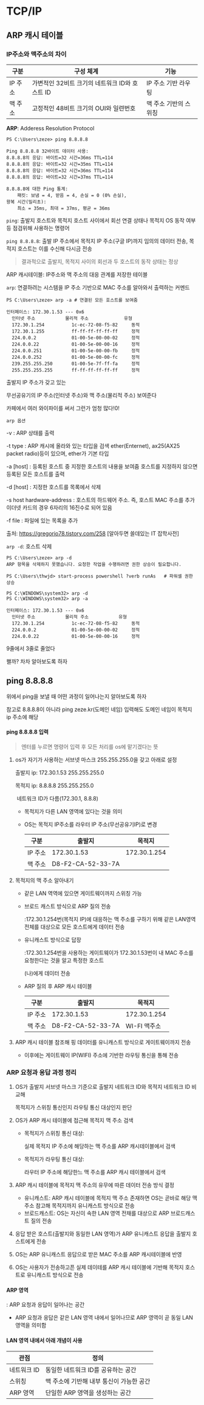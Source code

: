 # TCP/IP

## ARP 캐시 테이블



### IP주소와 맥주소의 차이

| 구분    | 구성 체계                                      | 기능                  |
| ------- | ---------------------------------------------- | --------------------- |
| IP 주소 | 가변적인 32비트 크기의 네트워크 ID와 호스트 ID | IP 주소 기반 라우팅   |
| 맥 주소 | 고정적인 48비트 크기의 OUI와 일련번호          | 맥 주소 기반의 스위칭 |



**ARP**: Adderess Resolution Protocol

```shell
PS C:\Users\zeze> ping 8.8.8.8

Ping 8.8.8.8 32바이트 데이터 사용:
8.8.8.8의 응답: 바이트=32 시간=36ms TTL=114
8.8.8.8의 응답: 바이트=32 시간=35ms TTL=114
8.8.8.8의 응답: 바이트=32 시간=36ms TTL=114
8.8.8.8의 응답: 바이트=32 시간=37ms TTL=114

8.8.8.8에 대한 Ping 통계:
    패킷: 보냄 = 4, 받음 = 4, 손실 = 0 (0% 손실),
왕복 시간(밀리초):
    최소 = 35ms, 최대 = 37ms, 평균 = 36ms
```

`ping`: 출발지 호스트와 목적지 호스트 사이에서 회선 연결 상태나 목적지 OS 동작 여부 등 점검위해 사용하는 명령어

`ping 8.8.8.8`: 출발 IP 주소에서 목적지 IP 주소(구글 IP)까지 임의의 데이터 전송, 목적지 호스트는 이를 수신해 다시금 전송

> 결과적으로 출발지, 목적지 사이의 회선과 두 호스트의 동작 상태는 정상



ARP 캐시테이블: IP주소와 맥 주소의 대응 관계를 저장한 테이블

`arp`: 연결하려는 시스템을 IP 주소 기반으로 MAC 주소를 알아와서 출력하는 커멘드

```shell
PS C:\Users\zeze> arp -a # 연결된 모든 호스트를 보여줌

인터페이스: 172.30.1.53 --- 0x6
  인터넷 주소           물리적 주소             유형
  172.30.1.254          1c-ec-72-08-f5-82     동적
  172.30.1.255          ff-ff-ff-ff-ff-ff     정적
  224.0.0.2             01-00-5e-00-00-02     정적
  224.0.0.22            01-00-5e-00-00-16     정적
  224.0.0.251           01-00-5e-00-00-fb     정적
  224.0.0.252           01-00-5e-00-00-fc     정적
  239.255.255.250       01-00-5e-7f-ff-fa     정적
  255.255.255.255       ff-ff-ff-ff-ff-ff     정적
```

출발지 IP 주소가 갖고 있는

무선공유기의 IP 주소(인터넷 주소)와 맥 주소(물리적 주소) 보여준다

카페에서 여러 와이파이를 써서 그런가 엄청 많다!0!



`arp 옵션`

-v : ARP 상태를 출력

-t type : ARP 캐시에 올라와 있는 타입을 검색 ether(Enternet), ax25(AX25 packet radio)등이 있으며, ether가 기본 타입

-a [host] : 등록된 호스트 중 지정한 호스트의 내용을 보여줌 호스트를 지정하지 않으면 등록된 모든 호스트를 출력

-d [host] : 지정한 호스트를 목록에서 삭제

-s host hardware-address : 호스트의 하드웨어 주소. 즉, 호스트 MAC 주소를 추가 이더넷 카드의 경우 6자리의 16진수로 되어 있음

-f file : 파일에 있는 목록을 추가

출처: https://gregorio78.tistory.com/258 [알아두면 쓸데있는 IT 잡학사전]



`arp -d`: 호스트 삭제

```shell
PS C:\Users\zeze> arp -d
ARP 항목을 삭제하지 못했습니다. 요청한 작업을 수행하려면 권한 상승이 필요합니다.

PS C:\Users\thwjd> start-process powershell ?verb runAs   # 파워셀 권한 상승

PS C:\WINDOWS\system32> arp -d
PS C:\WINDOWS\system32> arp -a

인터페이스: 172.30.1.53 --- 0x6
  인터넷 주소           물리적 주소           유형
  172.30.1.254          1c-ec-72-08-f5-82     동적
  224.0.0.2             01-00-5e-00-00-02     정적
  224.0.0.22            01-00-5e-00-00-16     정적
```

9줄에서 3줄로 줄었다

왤까? 차차 알아보도록 하자



## ping 8.8.8.8

위에서 ping을 보낼 때 어떤 과정이 일어나는지 알아보도록 하자

참고로 8.8.8.8이 아니라 ping zeze.kr(도메인 네임) 입력해도 도메인 네임이 목적지 ip 주소에 해당



#### ping 8.8.8.8 입력

>엔터를 누르면 명령어 입력 후 모든 처리를 os에 맡기겠다는 뜻

1. os가 자기가 사용하는 서브넷 마스크 255.255.255.0을 갖고 아래로 설정

   출발지 ip: 172.30.1.53 255.255.255.0

   목적지 ip: 8.8.8.8 255.255.255.0

   ​	네트워크 ID가 다름(172.30.1, 8.8.8) 

   - 목적지가 다른 LAN 영역에 있다는 것을 의미

   - OS는 목적지 IP주소를 라우터 IP 주소(무선공유기IP)로 변경

     | 구분    | 출발지            | 목적지       |
     | ------- | ----------------- | ------------ |
     | IP 주소 | 172.30.1.53       | 172.30.1.254 |
     | 맥 주소 | D8-F2-CA-52-33-7A |              |

     

2. 목적지의 맥 주소 알아내기

   - 같은 LAN 역역에 있으면 게이트웨이까지 스위칭 가능

   - 브로드 캐스트 방식으로 ARP 질의 전송

     :172.30.1.254번(목적지 IP)에 대응하는 맥 주소를 구하기 위해 같은 LAN영역 전체를 대상으로 모든 호스트에게 데이터 전송

   - 유니캐스트 방식으로 답장

     :172.30.1.254번을 사용하는 게이트웨이가 172.30.1.53번이 내 MAC 주소를 요청한다는 것을 알고 특정한 호스트

     (나)에게 데이터 전송

   - ARP 질의 후 ARP 캐시 테이블

     | 구분    | 출발지            | 목적지       |
     | ------- | ----------------- | ------------ |
     | IP 주소 | 172.30.1.53       | 172.30.1.254 |
     | 맥 주소 | D8-F2-CA-52-33-7A | WI-FI 맥주소 |

3. ARP 캐시 테이블 참조해 핑 데이터를 유니캐스트 방식으로 게이트웨이까지 전송
   - 이후에는 게이트웨이 IP(WIFI) 주소에 기반한 라우팅 통신을 통해 전송



### ARP 요청과 응답 과정 정리

1. OS가 출발지 서브넷 마스크 기준으로 출발지 네트워크 ID와 목적지 네트워크 ID 비교해

   목적지가 스위칭 통신인지 라우팅 통신 대상인지 판단

2. OS가 ARP 캐시 테이블에 접근해 목적지 맥 주소 검색

   - 목적지가 스위칭 통신 대상: 

     실제 목적지 IP 주소에 해당하는 맥 주소를 ARP 캐시테이블에서 검색

   - 목적지가 라우팅 통신 대상:

     라우터 IP 주소에 해당한느 맥 주소를 ARP 캐시 테이블에서 검색

3. ARP 캐시 테이블에 목적지 맥 주소의 유무에 따른 데이터 전송 방식 결정

   - 유니캐스트: ARP 캐시 테이블에 목적지 맥 주소 존재하면 OS는 곧바로 해당 맥 주소 참고해 목적지까지 유니캐스트 방식으로 전송 
   - 브로드캐스트: OS는 자신이 속한 LAN 영역 전채를 대상으로 ARP 브로드캐스트 질의 전송

4. 응답 받은 호스트(출발지와 동일한 LAN 영역)가 ARP 유니캐스트 응답을 출발지 호스트에게 전송

5. OS는 ARP 유니캐스트 응답으로 받은 MAC 주소를 ARP 캐시테이블에 반영

6. OS는 사용자가 전송하고픈 실제 데이테를 ARP 캐시 테이블에 기반해 목적지 호스트로 유니캐스트 방식으로 전송



#### ARP 영역

: ARP 요청과 응답이 일어나는 공간 

- ARP 요청과 응답은 같은 LAN 영역 내에서 일어나므로 ARP 영역이 곧 동일 LAN 영역을 의미함



#### LAN 영역 내에서 아래 개념이 사용

| 관점        | 정의                                     |
| ----------- | ---------------------------------------- |
| 네트워크 ID | 동일한 네트워크 ID를 공유하는 공간       |
| 스위칭      | 맥 주소에 기반해 내부 통신이 가능한 공간 |
| ARP 영역    | 단일한 ARP 영역을 생성하는 공간          |



















































